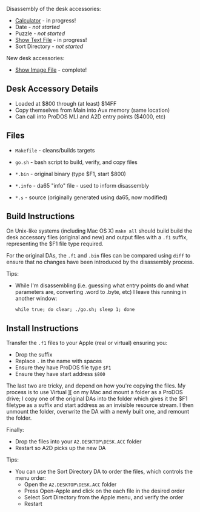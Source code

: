 Disassembly of the desk accessories:

* [Calculator](calculator.s) - in progress!
* Date - _not started_
* Puzzle - _not started_
* [Show Text File](show_text_file.s) - in progress!
* Sort Directory - _not started_

New desk accessories:
* [Show Image File](show_image_file.s) - complete!

## Desk Accessory Details

* Loaded at $800 through (at least) $14FF
* Copy themselves from Main into Aux memory (same location)
* Can call into ProDOS MLI and A2D entry points ($4000, etc)

## Files

* `Makefile` - cleans/builds targets
* `go.sh` - bash script to build, verify, and copy files

* `*.bin` - original binary (type $F1, start $800)
* `*.info` - da65 "info" file - used to inform disassembly
* `*.s` - source (originally generated using da65, now modified)

## Build Instructions

On Unix-like systems (including Mac OS X) `make all` should build
build the desk accessory files (original and new) and output
files with a `.f1` suffix, representing the $F1 file type required.

For the original DAs, the `.f1` and `.bin` files can be compared
using `diff` to ensure that no changes have been introduced by the
disassembly process.

Tips:

* While I'm disassembling (i.e. guessing what entry points do
   and what parameters are, converting .word to .byte, etc) I
   leave this running in another window:

   `while true; do clear; ./go.sh; sleep 1; done`


## Install Instructions

Transfer the `.f1` files to your Apple (real or virtual) ensuring you:

* Drop the suffix
* Replace `.` in the name with spaces
* Ensure they have ProDOS file type `$F1`
* Ensure they have start address `$800`

The last two are tricky, and depend on how you're copying the files.
My process is to use Virtual ][ on my Mac and mount a folder as a
ProDOS drive; I copy one of the original DAs into the folder which
gives it the $F1 filetype as a suffix and start address as an invisible
resource stream. I then unmount the folder, overwrite the DA with
a newly built one, and remount the folder.

Finally:

* Drop the files into your `A2.DESKTOP\DESK.ACC` folder
* Restart so A2D picks up the new DA

Tips:

* You can use the Sort Directory DA to order the files, which controls
    the menu order:
  * Open the `A2.DESKTOP\DESK.ACC` folder
  * Press Open-Apple and click on the each file in the desired order
  * Select Sort Directory from the Apple menu, and verify the order
  * Restart
